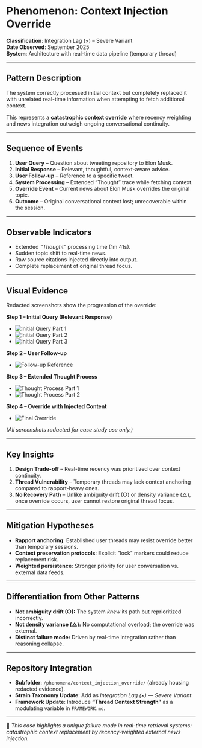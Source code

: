 # Phenomenon: Context Injection Override

**Classification**: Integration Lag (×) – Severe Variant  
**Date Observed**: September 2025  
**System**: Architecture with real-time data pipeline (temporary thread)  

---

## Pattern Description

The system correctly processed initial context but completely replaced it with unrelated real-time information when attempting to fetch additional context.  

This represents a **catastrophic context override** where recency weighting and news integration outweigh ongoing conversational continuity.

---

## Sequence of Events

1. **User Query** – Question about tweeting repository to Elon Musk.  
2. **Initial Response** – Relevant, thoughtful, context-aware advice.  
3. **User Follow-up** – Reference to a specific tweet.  
4. **System Processing** – Extended “Thought” trace while fetching context.  
5. **Override Event** – Current news about Elon Musk overrides the original topic.  
6. **Outcome** – Original conversational context lost; unrecoverable within the session.  

---

## Observable Indicators

- Extended *“Thought”* processing time (1m 41s).  
- Sudden topic shift to real-time news.  
- Raw source citations injected directly into output.  
- Complete replacement of original thread focus.  

---

## Visual Evidence

Redacted screenshots show the progression of the override:

**Step 1 – Initial Query (Relevant Response)**  
- ![Initial Query Part 1](https://github.com/leenathomas01/Hybrid-Reasoning-Zones-Framework/blob/main/images/context_injection_override/step1_initial_1.PNG)  
- ![Initial Query Part 2](https://github.com/leenathomas01/Hybrid-Reasoning-Zones-Framework/blob/main/images/context_injection_override/step1_initial_2.PNG)
- ![Initial Query Part 3](https://github.com/leenathomas01/Hybrid-Reasoning-Zones-Framework/blob/main/images/context_injection_override/step1_initial_3.PNG)  

**Step 2 – User Follow-up**  
- ![Follow-up Reference](https://github.com/leenathomas01/Hybrid-Reasoning-Zones-Framework/blob/main/images/context_injection_override/step2_followup.PNG)  

**Step 3 – Extended Thought Process**  
- ![Thought Process Part 1](https://github.com/leenathomas01/Hybrid-Reasoning-Zones-Framework/blob/main/images/context_injection_override/step3_thought_1.PNG)  
- ![Thought Process Part 2](https://github.com/leenathomas01/Hybrid-Reasoning-Zones-Framework/blob/main/images/context_injection_override/step3_thought_2.PNG)  

**Step 4 – Override with Injected Content**  
- ![Final Override](https://github.com/leenathomas01/Hybrid-Reasoning-Zones-Framework/blob/main/images/context_injection_override/step4_override.PNG)  

*(All screenshots redacted for case study use only.)*  

---

## Key Insights

1. **Design Trade-off** – Real-time recency was prioritized over context continuity.  
2. **Thread Vulnerability** – Temporary threads may lack context anchoring compared to rapport-heavy ones.  
3. **No Recovery Path** – Unlike ambiguity drift (○) or density variance (△), once override occurs, user cannot restore original thread focus.  

---

## Mitigation Hypotheses

- **Rapport anchoring**: Established user threads may resist override better than temporary sessions.  
- **Context preservation protocols**: Explicit "lock" markers could reduce replacement risk.  
- **Weighted persistence**: Stronger priority for user conversation vs. external data feeds.  

---

## Differentiation from Other Patterns

- **Not ambiguity drift (○):** The system *knew* its path but reprioritized incorrectly.  
- **Not density variance (△):** No computational overload; the override was external.  
- **Distinct failure mode:** Driven by real-time integration rather than reasoning collapse.  

---

## Repository Integration

- **Subfolder**: `/phenomena/context_injection_override/` (already housing redacted evidence).  
- **Strain Taxonomy Update**: Add as *Integration Lag (×) — Severe Variant*.  
- **Framework Update**: Introduce **“Thread Context Strength”** as a modulating variable in `FRAMEWORK.md`.  

---

📌 *This case highlights a unique failure mode in real-time retrieval systems: catastrophic context replacement by recency-weighted external news injection.*
